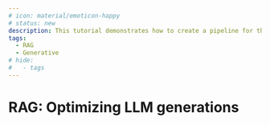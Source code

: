 ```yaml
---
# icon: material/emoticon-happy
# status: new
description: This tutorial demonstrates how to create a pipeline for the LLM model using the RAG architecture.
tags:
  - RAG
  - Generative
# hide:
#   - tags
---
```


# RAG: Optimizing LLM generations